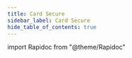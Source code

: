 ```yaml
---
title: Card Secure
sidebar_label: Card Secure
hide_table_of_contents: true
---
```


import Rapidoc from "@theme/Rapidoc"

<Rapidoc apiUrl="/v2.0/cardsecure">
</Rapidoc>
